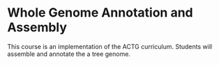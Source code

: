 # Whole Genome Annotation and Assembly

This course is an implementation of the ACTG curriculum.  Students will assemble and annotate the a tree genome.
